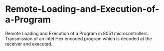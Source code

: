 # Remote-Loading-and-Execution-of-a-Program
Remote Loading and Execution of a Program in 8051 microcontrollers.
Transmission of an Intel Hex encoded program which is decoded at the receiver and executed.
